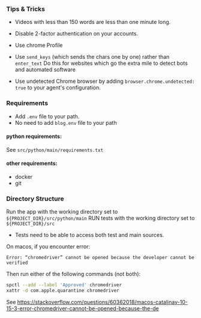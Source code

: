 ### Tips & Tricks

- Videos with less than 150 words are less than one minute long. 

- Disable 2-factor authentication on your accounts.

- Use chrome Profile

- Use `send_keys` (which sends the chars one by one) rather than `enter_text`
Do this for websites which go the extra mile to detect bots and automated software

- Use undetected Chrome browser by adding `browser.chrome.undetected: true` 
to your agent's configuration.


### Requirements

- Add `.env` file to your path.
- No need to add `blog.env` file to your path

#### python requirements:

See `src/python/main/requirements.txt`

#### other requirements:

- docker
- git

### Directory Structure

Run the app with the working directory set to `${PROJECT_DIR}/src/python/main`
RUN tests with the working directory set to `${PROJECT_DIR}/src`
  - Tests need to be able to access both test and main sources.

On macos, if you encounter error: 

```
Error: “chromedriver” cannot be opened because the developer cannot be verified
```
Then run either of the following commands (not both):

```bash 
spctl --add --label 'Approved' chromedriver
xattr -d com.apple.quarantine chromedriver
```
See https://stackoverflow.com/questions/60362018/macos-catalinav-10-15-3-error-chromedriver-cannot-be-opened-because-the-de
